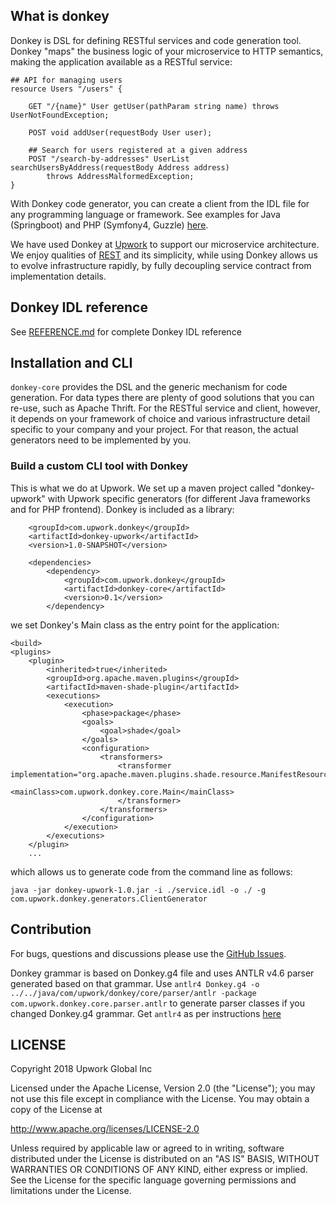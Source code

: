 ## What is donkey

Donkey is DSL for defining RESTful services and code generation tool. Donkey "maps" the business logic of your microservice to HTTP semantics, making the application available as a RESTful service:

```
## API for managing users
resource Users "/users" {

    GET "/{name}" User getUser(pathParam string name) throws UserNotFoundException;

    POST void addUser(requestBody User user);

    ## Search for users registered at a given address
    POST "/search-by-addresses" UserList searchUsersByAddress(requestBody Address address)
        throws AddressMalformedException;
}
```

With Donkey code generator, you can create a client from the IDL file for any programming language or framework. See examples for Java (Springboot) and PHP (Symfony4, Guzzle) [here](http://github.com/upwork/donkey-example).

We have used Donkey at [Upwork](http://upwork.com) to support our microservice architecture. We enjoy qualities of [REST](https://en.wikipedia.org/wiki/Representational_state_transfer) and its simplicity, while using Donkey allows us to evolve infrastructure rapidly, by fully decoupling service contract from implementation details.

## Donkey IDL reference

See [REFERENCE.md](REFERENCE.md) for complete Donkey IDL reference

## Installation and CLI

`donkey-core` provides the DSL and the generic mechanism for code generation. For data types there are plenty of good solutions that you can re-use, such as Apache Thrift. For the RESTful service and client, however, it depends on your framework of choice and various infrastructure detail specific to your company and your project. For that reason, the actual generators need to be implemented by you.

### Build a custom CLI tool with Donkey

This is what we do at Upwork. We set up a maven project called "donkey-upwork" with Upwork specific generators (for different Java frameworks and for PHP frontend). Donkey is included as a library:

```
    <groupId>com.upwork.donkey</groupId>
    <artifactId>donkey-upwork</artifactId>
    <version>1.0-SNAPSHOT</version>

    <dependencies>
        <dependency>
            <groupId>com.upwork.donkey</groupId>
            <artifactId>donkey-core</artifactId>
            <version>0.1</version>
        </dependency>
```

we set Donkey's Main class as the entry point for the application:

```
<build>
<plugins>
    <plugin>
        <inherited>true</inherited>
        <groupId>org.apache.maven.plugins</groupId>
        <artifactId>maven-shade-plugin</artifactId>
        <executions>
            <execution>
                <phase>package</phase>
                <goals>
                    <goal>shade</goal>
                </goals>
                <configuration>
                    <transformers>
                        <transformer implementation="org.apache.maven.plugins.shade.resource.ManifestResourceTransformer">
                            <mainClass>com.upwork.donkey.core.Main</mainClass>
                        </transformer>
                    </transformers>
                </configuration>
            </execution>
        </executions>
    </plugin>
    ...
```
which allows us to generate code from the command line as follows:

```
java -jar donkey-upwork-1.0.jar -i ./service.idl -o ./ -g com.upwork.donkey.generators.ClientGenerator
```

## Contribution

For bugs, questions and discussions please use the [GitHub Issues](https://github.com/upwork/donkey-core/issues).

Donkey grammar is based on Donkey.g4 file and uses ANTLR v4.6 parser generated based on that grammar. Use `antlr4 Donkey.g4 -o ../../java/com/upwork/donkey/core/parser/antlr -package com.upwork.donkey.core.parser.antlr` to generate parser classes if you changed Donkey.g4 grammar. Get `antlr4` as per instructions [here](http://www.antlr.org)

## LICENSE

Copyright 2018 Upwork Global Inc

Licensed under the Apache License, Version 2.0 (the "License");
you may not use this file except in compliance with the License.
You may obtain a copy of the License at

<http://www.apache.org/licenses/LICENSE-2.0>

Unless required by applicable law or agreed to in writing, software
distributed under the License is distributed on an "AS IS" BASIS,
WITHOUT WARRANTIES OR CONDITIONS OF ANY KIND, either express or implied.
See the License for the specific language governing permissions and
limitations under the License.
